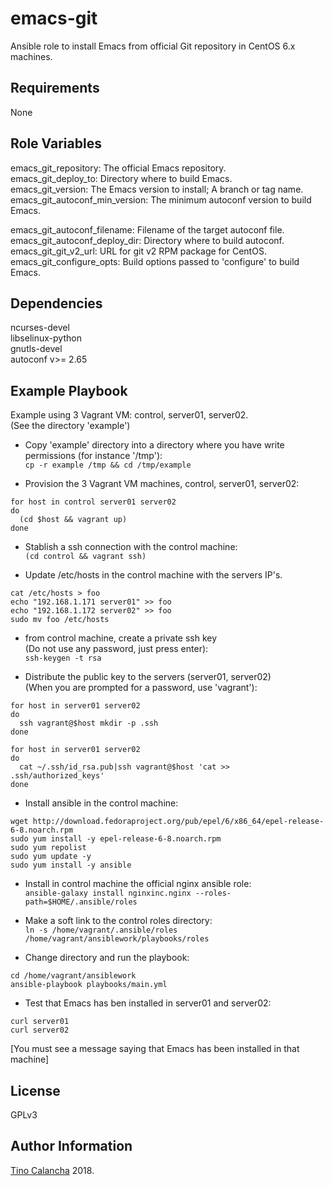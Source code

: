 emacs-git
=========

Ansible role to install Emacs from official Git repository in
CentOS 6.x machines.


Requirements
------------

None

Role Variables
--------------

emacs_git_repository: The official Emacs repository.  
emacs_git_deploy_to: Directory where to build Emacs.  
emacs_git_version: The Emacs version to install; A branch or tag name.  
emacs_git_autoconf_min_version: The minimum autoconf version to build Emacs.  

emacs_git_autoconf_filename: Filename of the target autoconf file.  
emacs_git_autoconf_deploy_dir: Directory where to build autoconf.  
emacs_git_git_v2_url: URL for git v2 RPM package for CentOS.  
emacs_git_configure_opts: Build options passed to 'configure' to build Emacs.  

Dependencies
------------

ncurses-devel  
libselinux-python  
gnutls-devel  
autoconf v>= 2.65

Example Playbook
----------------

Example using 3 Vagrant VM: control, server01, server02.  
(See the directory 'example')

- Copy 'example' directory into a directory where you have write permissions
  (for instance '/tmp'):  
```cp -r example /tmp && cd /tmp/example  ```

- Provision the 3 Vagrant VM machines, control, server01, server02:  
```
for host in control server01 server02  
do  
  (cd $host && vagrant up)  
done
```

- Stablish a ssh connection with the control machine:  
```(cd control && vagrant ssh)```

- Update /etc/hosts in the control machine with the servers IP's.  
```
cat /etc/hosts > foo  
echo "192.168.1.171 server01" >> foo  
echo "192.168.1.172 server02" >> foo  
sudo mv foo /etc/hosts
```

- from control machine, create a private ssh key  
  (Do not use any password, just press enter):  
```ssh-keygen -t rsa```

-  Distribute the public key to the servers (server01, server02)  
   (When you are prompted for a password, use 'vagrant'):  
```
for host in server01 server02  
do  
  ssh vagrant@$host mkdir -p .ssh  
done

for host in server01 server02  
do  
  cat ~/.ssh/id_rsa.pub|ssh vagrant@$host 'cat >> .ssh/authorized_keys'  
done
```

- Install ansible in the control machine:  
```
wget http://download.fedoraproject.org/pub/epel/6/x86_64/epel-release-6-8.noarch.rpm  
sudo yum install -y epel-release-6-8.noarch.rpm  
sudo yum repolist  
sudo yum update -y  
sudo yum install -y ansible
```

- Install in control machine the official nginx ansible role:  
```ansible-galaxy install nginxinc.nginx --roles-path=$HOME/.ansible/roles```

- Make a soft link to the control roles directory:  
```ln -s /home/vagrant/.ansible/roles /home/vagrant/ansiblework/playbooks/roles ```

- Change directory and run the playbook:  
```
cd /home/vagrant/ansiblework  
ansible-playbook playbooks/main.yml
```

- Test that Emacs has ben installed in server01 and server02:  
```
curl server01  
curl server02  
```

[You must see a message saying that Emacs has been installed in that machine]


License
-------

GPLv3

Author Information
------------------

[Tino Calancha](https://github.com/calancha) 2018.
